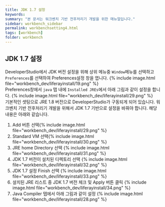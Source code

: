 ```yaml
---
title: JDK 1.7 설정
keywords:
summary: "본 문서는 워크벤치 기반 전후처리기 개발을 위한 매뉴얼입니다."
sidebar: workbench_sidebar
permalink: workbenchsetting4.html
tags: [workbench]
folder: workbench
---
```


## JDK 1.7 설정
DeveloperStudio에서 JDK 버전 설정을 위해 상위 메뉴중 `Window`메뉴를 선택하고 `Preferences`를 선택하여 Preferences설정 창을 엽니다.
{% include image.html file="workbench_dev/liferayinstall/19.png" %}<br>
Preferences창에서 `java` 탭 내에 `Installed JREs`에서 아래 그림과 같이 설정을 합니다.
{% include image.html file="workbench_dev/liferayinstall/29.png" %}<br>
기본적인 셋팅으로 JRE 1.8 버전으로 DeveloperStudio가 구동되게 되어 있습니다. 워크벤치 기반 전후처리기 개발을 위해서 JDK 1.7 기반으로 설정을 바꿔야 합니다. 해당 내용은 아래와 같습니다.<br>

1. Add 버튼 선택{% include image.html file="workbench_dev/liferayinstall/29.png" %}<br>
2. Standard VM 선택{% include image.html file="workbench_dev/liferayinstall/30.png" %}<br>
3. JRE home Directory 선택 {% include image.html file="workbench_dev/liferayinstall/31.png" %}<br>
4. JDK 1.7 버전이 설치된 디렉토리 선택 {% include image.html file="workbench_dev/liferayinstall/32.png" %}<br>
5. JDK 1.7 설정 Finish 선택 {% include image.html file="workbench_dev/liferayinstall/33.png" %}<br>
6. 설치된 JRE 리스트 중 JDK 1.7 버전 체크 및 Apply 버튼 클릭 {% include image.html file="workbench_dev/liferayinstall/34.png" %}<br>
7. Java Compiler 탭에서 아래 그림과 같이 설정 {% include image.html file="workbench_dev/liferayinstall/28.png" %}<br>
